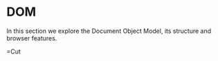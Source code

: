 
# DOM  

In this section we explore the Document Object Model, its structure and browser features.

=Cut



